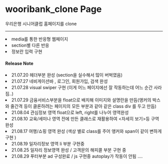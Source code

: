 # wooribank_clone Page

우리은행 시니어클럽 홈페이지를 clone
<hr/>
<li> media를 통한 반응형 웹페이지</li>
<li> section별 다른 반응</li>
<li> 정보란 입력 구현

<h4> Release Note </h4>
<li>21.07.20 헤더부분 완성 (section을 실수해서 많이 버벅였음) <br/>
<li>21.07.27 네비게이션바 , 로그인, 회원가입, 검색 완성 <br/>
<li>21.07.28 visual swiper 구현 (이게 어느 페이지에선 잘 작동하는데 어느 순간 사라짐..)<br/>
<li>21.07.29 금융서비스부분을 float으로 배치해 이미지와 설명란을 만듬(앵커의 박스와 줄간격 등이 클론하려는 페이지의 모든 부분과 같아 같은 class div 를 두고 만듬) <br/>
<li>21.08.04 관심정보 영역 float으로 left, right를 나누어 영역완성 <br/>
<li>21.08.10 교육/세미나 영역 전에 만든 클래스로 재활용하여 <자세히 보기>등 구역 완성<br/>
<li>21.08.17 여행/쇼핑 영역 완성 (색상 별로 class를 주어 앵커와 span이 같이 변하게 구현 )<br/>
<li>21.08.19 일자리정보 영역 li 부분 구현중 <br/>
<li>21.08.25 일자리 정보영역 완성 / 고객문의 해피콜 부분 구현 중 <br/>
<li>21.08.29 푸터부분 ad 구성완료 / js 구현중 autoplay가 작동이 안됨
....
